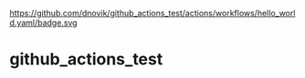 https://github.com/dnovik/github_actions_test/actions/workflows/hello_world.yaml/badge.svg
# github_actions_test
